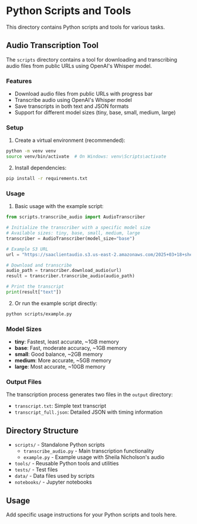 # Python Scripts and Tools

This directory contains Python scripts and tools for various tasks.

## Audio Transcription Tool

The `scripts` directory contains a tool for downloading and transcribing audio files from public URLs using OpenAI's Whisper model.

### Features

- Download audio files from public URLs with progress bar
- Transcribe audio using OpenAI's Whisper model
- Save transcripts in both text and JSON formats
- Support for different model sizes (tiny, base, small, medium, large)

### Setup

1. Create a virtual environment (recommended):

```bash
python -m venv venv
source venv/bin/activate  # On Windows: venv\Scripts\activate
```

2. Install dependencies:

```bash
pip install -r requirements.txt
```

### Usage

1. Basic usage with the example script:

```python
from scripts.transcribe_audio import AudioTranscriber

# Initialize the transcriber with a specific model size
# Available sizes: tiny, base, small, medium, large
transcriber = AudioTranscriber(model_size="base")

# Example S3 URL
url = "https://saaclientaudio.s3.us-east-2.amazonaws.com/2025+03+18+sheila+nicholson.mp3"

# Download and transcribe
audio_path = transcriber.download_audio(url)
result = transcriber.transcribe_audio(audio_path)

# Print the transcript
print(result["text"])
```

2. Or run the example script directly:

```bash
python scripts/example.py
```

### Model Sizes

- **tiny**: Fastest, least accurate, ~1GB memory
- **base**: Fast, moderate accuracy, ~1GB memory
- **small**: Good balance, ~2GB memory
- **medium**: More accurate, ~5GB memory
- **large**: Most accurate, ~10GB memory

### Output Files

The transcription process generates two files in the `output` directory:

- `transcript.txt`: Simple text transcript
- `transcript_full.json`: Detailed JSON with timing information

## Directory Structure

- `scripts/` - Standalone Python scripts
  - `transcribe_audio.py` - Main transcription functionality
  - `example.py` - Example usage with Sheila Nicholson's audio
- `tools/` - Reusable Python tools and utilities
- `tests/` - Test files
- `data/` - Data files used by scripts
- `notebooks/` - Jupyter notebooks

## Usage

Add specific usage instructions for your Python scripts and tools here.
